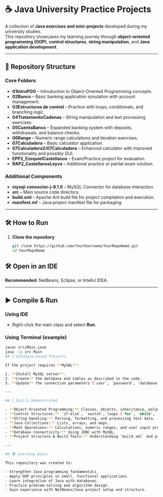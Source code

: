 # ☕ Java University Practice Projects

A collection of **Java exercises and mini-projects** developed during my university studies.  
This repository showcases my learning journey through **object-oriented programming (OOP)**, **control structures**, **string manipulation**, and **Java application development**.

---

## 📂 Repository Structure

### **Core Folders**
- **01IntroPOO** – Introduction to Object-Oriented Programming concepts.
- **02Banco** – Basic banking application simulation with account management.
- **03Estructuras de control** – Practice with loops, conditionals, and branching logic.
- **04TratamientoCadenas** – String manipulation and text processing exercises.
- **05CuentaBanco** – Expanded banking system with deposits, withdrawals, and balance checks.
- **06Range** – Numeric range calculations and iteration exercises.
- **07Calculadora** – Basic calculator application.
- **07Calculadora2/07Calculadora** – Enhanced calculator with improved functionality and possibly GUI.
- **EPP2_EzequielCastellanos** – Exam/Practice project for evaluation.
- **RAP2_CastellanosLeyva** – Additional practice or partial exam solution.

### **Additional Components**
- **mysql-connector-j-8.1.0** – MySQL Connector for database interaction.
- **src** – Main source code directory.
- **build.xml** – Apache Ant build file for project compilation and execution.
- **manifest.mf** – Java project manifest file for packaging.

---

## 🛠 How to Run

1. **Clone the repository**
   ```bash
   git clone https://github.com/YourUsername/YourRepoName.git
   cd YourRepoName
## 🛠 Open in an IDE
**Recommended:** NetBeans, Eclipse, or IntelliJ IDEA.

---

## ▶ Compile & Run

### Using IDE
- Right-click the main class and select **Run**.

### Using Terminal (example)
```bash
javac src/Main.java
java -cp src Main
## 🗄 Database-based Projects

If the project requires **MySQL**:

1. **Install MySQL server**.
2. **Create** the database and tables as described in the code.
3. **Update** the connection parameters (`user`, `password`, `database URL`) in the source files.

---

## 🎯 Skills Demonstrated

- **Object-Oriented Programming:** Classes, objects, inheritance, polymorphism, encapsulation.
- **Control Structures:** `if-else`, `switch`, loops (`for`, `while`, `do-while`).
- **String Handling:** Parsing, formatting, and processing text data.
- **Java Collections:** Lists, arrays, and maps.
- **Math Operations:** Calculations, numeric ranges, and user input processing.
- **Database Connectivity:** Using JDBC with MySQL.
- **Project Structure & Build Tools:** Understanding `build.xml` and project manifests.

---

## 📚 Learning Goals

This repository was created to:

- Strengthen Java programming fundamentals.
- Apply OOP principles in small, functional applications.
- Learn integration of Java with databases.
- Practice problem-solving and algorithm design.
- Gain experience with NetBeans/Java project setup and structure.
